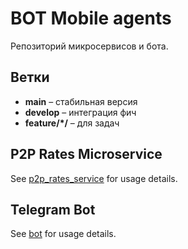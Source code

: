 # BOT Mobile agents

Репозиторий микросервисов и бота.

## Ветки
- **main** – стабильная версия
- **develop** – интеграция фич
- **feature/*/** – для задач


## P2P Rates Microservice
See [p2p_rates_service](p2p_rates_service/README.md) for usage details.

## Telegram Bot
See [bot](bot/README.md) for usage details.
